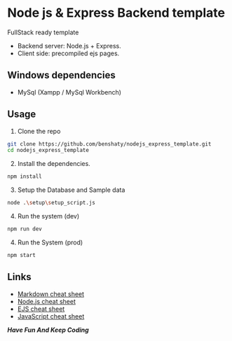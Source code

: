 # Node js & Express Backend template

FullStack ready template

- Backend server: Node.js + Express.
- Client side: precompiled ejs pages.

## Windows dependencies
- MySql (Xampp / MySql Workbench)

## Usage

1. Clone the repo 
```bash
git clone https://github.com/benshaty/nodejs_express_template.git
cd nodejs_express_template
```
2. Install the dependencies.
```bash
npm install
```
3. Setup the Database and Sample data
```bash
node .\setup\setup_script.js
```
4. Run the system (dev)
```bash
npm run dev
```
4. Run the System (prod)
```bash
npm start
```

## Links
- [Markdown cheat sheet](https://www.markdownguide.org/cheat-sheet/)
- [Node.js cheat sheet](https://overapi.com/nodejs)
- [EJS cheat sheet](https://onecompiler.com/cheatsheets/ejs-embedded-javascript-templates)
- [JavaScript cheat sheet](https://www.codecademy.com/learn/introduction-to-javascript/modules/learn-javascript-introduction/cheatsheet)

***Have Fun And Keep Coding***
